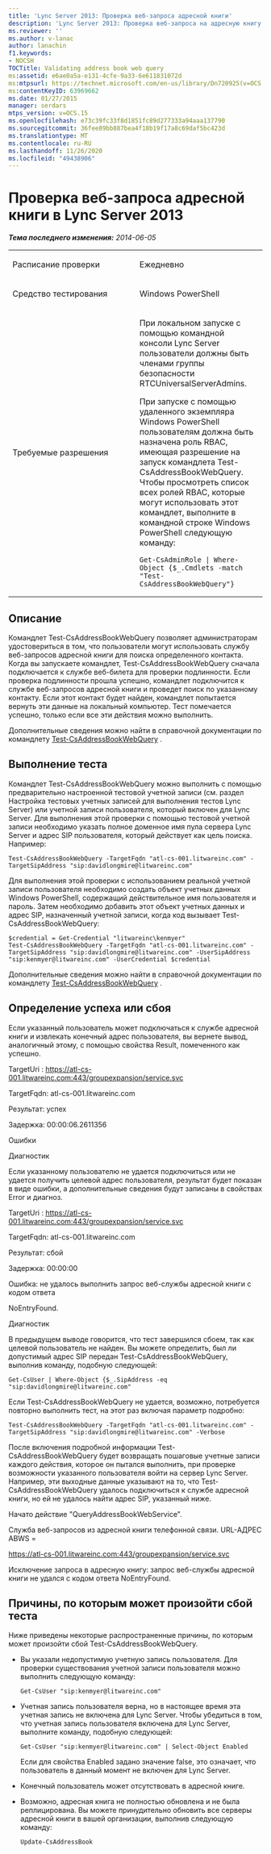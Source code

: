 ```yaml
---
title: 'Lync Server 2013: Проверка веб-запроса адресной книги'
description: 'Lync Server 2013: Проверка веб-запроса на адресную книгу.'
ms.reviewer: ''
ms.author: v-lanac
author: lanachin
f1.keywords:
- NOCSH
TOCTitle: Validating address book web query
ms:assetid: e6ae0a5a-e131-4cfe-9a33-6e611831072d
ms:mtpsurl: https://technet.microsoft.com/en-us/library/Dn720925(v=OCS.15)
ms:contentKeyID: 63969662
ms.date: 01/27/2015
manager: serdars
mtps_version: v=OCS.15
ms.openlocfilehash: e73c39fc33f8d1851fc89d277333a94aaa137790
ms.sourcegitcommit: 36fee89bb887bea4f18b19f17a8c69daf5bc423d
ms.translationtype: MT
ms.contentlocale: ru-RU
ms.lasthandoff: 11/26/2020
ms.locfileid: "49438906"
---
```

# <a name="validating-address-book-web-query-in-lync-server-2013"></a>Проверка веб-запроса адресной книги в Lync Server 2013

<div data-xmlns="http://www.w3.org/1999/xhtml">

<div class="topic" data-xmlns="http://www.w3.org/1999/xhtml" data-msxsl="urn:schemas-microsoft-com:xslt" data-cs="https://msdn.microsoft.com/">

<div data-asp="https://msdn2.microsoft.com/asp">



</div>

<div id="mainSection">

<div id="mainBody">

<span> </span>

_**Тема последнего изменения:** 2014-06-05_


<table>
<colgroup>
<col style="width: 50%" />
<col style="width: 50%" />
</colgroup>
<tbody>
<tr class="odd">
<td><p>Расписание проверки</p></td>
<td><p>Ежедневно</p></td>
</tr>
<tr class="even">
<td><p>Средство тестирования</p></td>
<td><p>Windows PowerShell</p></td>
</tr>
<tr class="odd">
<td><p>Требуемые разрешения</p></td>
<td><p>При локальном запуске с помощью командной консоли Lync Server пользователи должны быть членами группы безопасности RTCUniversalServerAdmins.</p>
<p>При запуске с помощью удаленного экземпляра Windows PowerShell пользователям должна быть назначена роль RBAC, имеющая разрешение на запуск командлета Test-CsAddressBookWebQuery. Чтобы просмотреть список всех ролей RBAC, которые могут использовать этот командлет, выполните в командной строке Windows PowerShell следующую команду:</p>
<pre><code>Get-CsAdminRole | Where-Object {$_.Cmdlets -match &quot;Test-CsAddressBookWebQuery&quot;}</code></pre></td>
</tr>
</tbody>
</table>


<div>

## <a name="description"></a>Описание

Командлет Test-CsAddressBookWebQuery позволяет администраторам удостовериться в том, что пользователи могут использовать службу веб-запросов адресной книги для поиска определенного контакта. Когда вы запускаете командлет, Test-CsAddressBookWebQuery сначала подключается к службе веб-билета для проверки подлинности. Если проверка подлинности прошла успешно, командлет подключится к службе веб-запросов адресной книги и проведет поиск по указанному контакту. Если этот контакт будет найден, командлет попытается вернуть эти данные на локальный компьютер. Тест помечается успешно, только если все эти действия можно выполнить.

Дополнительные сведения можно найти в справочной документации по командлету [Test-CsAddressBookWebQuery](https://docs.microsoft.com/powershell/module/skype/Test-CsAddressBookWebQuery) .

</div>

<div>

## <a name="running-the-test"></a>Выполнение теста

Командлет Test-CsAddressBookWebQuery можно выполнить с помощью предварительно настроенной тестовой учетной записи (см. раздел Настройка тестовых учетных записей для выполнения тестов Lync Server) или учетной записи пользователя, который включен для Lync Server. Для выполнения этой проверки с помощью тестовой учетной записи необходимо указать полное доменное имя пула сервера Lync Server и адрес SIP пользователя, который действует как цель поиска. Например:

    Test-CsAddressBookWebQuery -TargetFqdn "atl-cs-001.litwareinc.com" -TargetSipAddress "sip:davidlongmire@litwareinc.com"

Для выполнения этой проверки с использованием реальной учетной записи пользователя необходимо создать объект учетных данных Windows PowerShell, содержащий действительное имя пользователя и пароль. Затем необходимо добавить этот объект учетных данных и адрес SIP, назначенный учетной записи, когда код вызывает Test-CsAddressBookWebQuery:

    $credential = Get-Credential "litwareinc\kenmyer"
    Test-CsAddressBookWebQuery -TargetFqdn "atl-cs-001.litwareinc.com" -TargetSipAddress "sip:davidlongmire@litwareinc.com" -UserSipAddress "sip:kenmyer@litwareinc.com" -UserCredential $credential

Дополнительные сведения можно найти в справочной документации по командлету [Test-CsAddressBookWebQuery](https://docs.microsoft.com/powershell/module/skype/Test-CsAddressBookWebQuery) .

</div>

<div>

## <a name="determining-success-or-failure"></a>Определение успеха или сбоя

Если указанный пользователь может подключаться к службе адресной книги и извлекать конечный адрес пользователя, вы вернете вывод, аналогичный этому, с помощью свойства Result, помеченного как успешно.

TargetUri : https://atl-cs-001.litwareinc.com:443/groupexpansion/service.svc

TargetFqdn: atl-cs-001.litwareinc.com

Результат: успех

Задержка: 00:00:06.2611356

Ошибки

Диагностик

Если указанному пользователю не удается подключиться или не удается получить целевой адрес пользователя, результат будет показан в виде ошибки, а дополнительные сведения будут записаны в свойствах Error и диагноз.

TargetUri : https://atl-cs-001.litwareinc.com:443/groupexpansion/service.svc

TargetFqdn: atl-cs-001.litwareinc.com

Результат: сбой

Задержка: 00:00:00

Ошибка: не удалось выполнить запрос веб-службы адресной книги с кодом ответа

NoEntryFound.

Диагностик

В предыдущем выводе говорится, что тест завершился сбоем, так как целевой пользователь не найден. Вы можете определить, был ли допустимый адрес SIP передан Test-CsAddressBookWebQuery, выполнив команду, подобную следующей:

    Get-CsUser | Where-Object {$_.SipAddress -eq "sip:davidlongmire@litwareinc.com"

Если Test-CsAddressBookWebQuery не удается, возможно, потребуется повторно выполнить тест, на этот раз включая параметр подробно:

    Test-CsAddressBookWebQuery -TargetFqdn "atl-cs-001.litwareinc.com" -TargetSipAddress "sip:davidlongmire@litwareinc.com" -Verbose

После включения подробной информации Test-CsAddressBookWebQuery будет возвращать пошаговые учетные записи каждого действия, которое он пытался выполнить, при проверке возможности указанного пользователя войти на сервер Lync Server. Например, эти выходные данные указывают на то, что Test-CsAddressBookWebQuery удалось подключиться к службе адресной книги, но ей не удалось найти адрес SIP, указанный ниже.

Начато действие "QueryAddressBookWebService".

Служба веб-запросов из адресной книги телефонной связи. URL-АДРЕС ABWS =

https://atl-cs-001.litwareinc.com:443/groupexpansion/service.svc

Исключение запроса в адресную книгу: запрос веб-службы адресной книги не удался с кодом ответа NoEntryFound.

</div>

<div>

## <a name="reasons-why-the-test-might-have-failed"></a>Причины, по которым может произойти сбой теста

Ниже приведены некоторые распространенные причины, по которым может произойти сбой Test-CsAddressBookWebQuery.

  - Вы указали недопустимую учетную запись пользователя. Для проверки существования учетной записи пользователя можно выполнить следующую команду:
    
        Get-CsUser "sip:kenmyer@litwareinc.com"

  - Учетная запись пользователя верна, но в настоящее время эта учетная запись не включена для Lync Server. Чтобы убедиться в том, что учетная запись пользователя включена для Lync Server, выполните команду, подобную следующей:
    
        Get-CsUser "sip:kenmyer@litwareinc.com" | Select-Object Enabled
    
    Если для свойства Enabled задано значение false, это означает, что пользователь в данный момент не включен для Lync Server.

  - Конечный пользователь может отсутствовать в адресной книге.

  - Возможно, адресная книга не полностью обновлена и не была реплицирована. Вы можете принудительно обновить все серверы адресной книги в вашей организации, выполнив следующую команду:
    
        Update-CsAddressBook

</div>

</div>

<span> </span>

</div>

</div>

</div>

